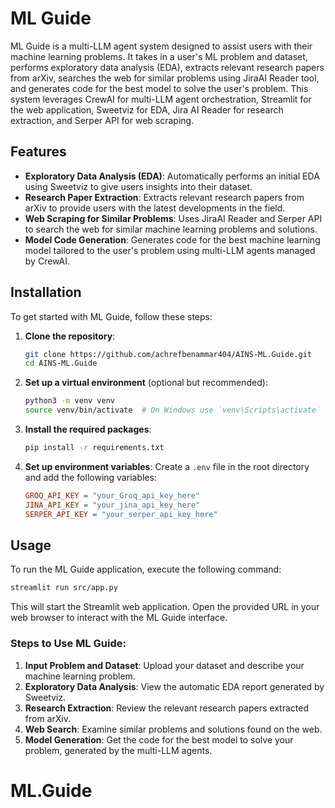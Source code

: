 
# ML Guide

ML Guide is a multi-LLM agent system designed to assist users with their machine learning problems. It takes in a user's ML problem and dataset, performs exploratory data analysis (EDA), extracts relevant research papers from arXiv, searches the web for similar problems using JiraAI Reader tool, and generates code for the best model to solve the user's problem. This system leverages CrewAI for multi-LLM agent orchestration, Streamlit for the web application, Sweetviz for EDA, Jira AI Reader for research extraction, and Serper API for web scraping.

## Features

- **Exploratory Data Analysis (EDA)**: Automatically performs an initial EDA using Sweetviz to give users insights into their dataset.
- **Research Paper Extraction**: Extracts relevant research papers from arXiv to provide users with the latest developments in the field.
- **Web Scraping for Similar Problems**: Uses JiraAI Reader and Serper API to search the web for similar machine learning problems and solutions.
- **Model Code Generation**: Generates code for the best machine learning model tailored to the user's problem using multi-LLM agents managed by CrewAI.

## Installation

To get started with ML Guide, follow these steps:

1. **Clone the repository**:
   ```bash
   git clone https://github.com/achrefbenammar404/AINS-ML.Guide.git
   cd AINS-ML.Guide
   ```

2. **Set up a virtual environment** (optional but recommended):
   ```bash
   python3 -m venv venv
   source venv/bin/activate  # On Windows use `venv\Scripts\activate`
   ```

3. **Install the required packages**:
   ```bash
   pip install -r requirements.txt
   ```

4. **Set up environment variables**:
   Create a `.env` file in the root directory and add the following variables:
   ```ini
   GROQ_API_KEY = "your_Groq_api_key_here"
   JINA_API_KEY = "your_jina_api_key_here"
   SERPER_API_KEY = "your_serper_api_key_here"
   ```

## Usage

To run the ML Guide application, execute the following command:
```bash
streamlit run src/app.py
```

This will start the Streamlit web application. Open the provided URL in your web browser to interact with the ML Guide interface.

### Steps to Use ML Guide:

1. **Input Problem and Dataset**: Upload your dataset and describe your machine learning problem.
2. **Exploratory Data Analysis**: View the automatic EDA report generated by Sweetviz.
3. **Research Extraction**: Review the relevant research papers extracted from arXiv.
4. **Web Search**: Examine similar problems and solutions found on the web.
5. **Model Generation**: Get the code for the best model to solve your problem, generated by the multi-LLM agents.


# ML.Guide
